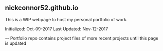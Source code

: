 ## nickconnor52.github.io
This is a WIP webpage to host my personal portfolio of work. 

Initialized: Oct-09-2017
Last Updated: Nov-12-2017

-- Portfolio repo contains project files of more recent projects until this page is updated
